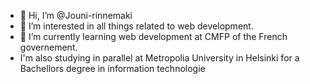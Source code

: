 - 👋 Hi, I’m @Jouni-rinnemaki
- 👀 I’m interested in all things related to web development.
- 🌱 I’m currently learning web development at CMFP of the French governement.
- I'm also studying in parallel at Metropolia University in Helsinki for a Bachellors degree in information technologie 
<!---
Jouni-rinnemaki/Jouni-rinnemaki is a ✨ special ✨ repository because its `README.md` (this file) appears on your GitHub profile.
You can click the Preview link to take a look at your changes.
--->
